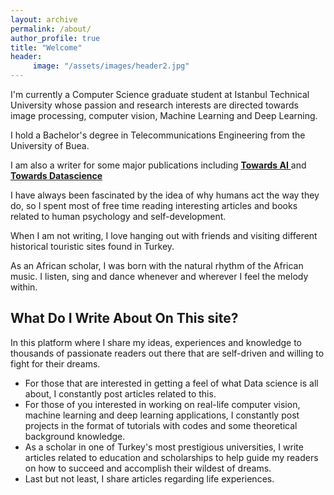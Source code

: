 ```yaml
---
layout: archive
permalink: /about/
author_profile: true
title: "Welcome"
header:
     image: "/assets/images/header2.jpg"
---
```

<p>I'm currently a Computer Science graduate student at Istanbul Technical University whose passion and research interests are directed towards image processing, computer vision, Machine Learning and Deep Learning.</p>
<p>I hold a Bachelor's degree in Telecommunications Engineering from the University of Buea.</p>

<p>I am also a writer for some major publications including <a href = "https://medium.com/towards-artificial-intelligence"> <b>Towards AI</b> </a> and <a href = "https://towardsdatascience.com/"> <b>Towards Datascience</b></a>  </p>

<p> I have always been fascinated by the idea of why humans act the way they do, so I spent most of free time reading interesting articles and books related to human psychology and self-development.</p>

<p> When I am not writing, I love hanging out with friends and visiting different historical touristic sites found in Turkey.</p>

As an African scholar, I was born with the natural rhythm of the African music. I listen, sing and dance whenever and wherever I feel the melody within.

<h2> What Do I Write About On This site?</h2>
In this platform where I share my ideas, experiences and knowledge to thousands of passionate readers out there that are self-driven and willing to fight for their dreams.

<ul>
  <li>For those that are interested in getting a feel of what Data science is all about, I constantly post articles related to this.</li>
  <li>For those of you interested in working on real-life computer vision, machine learning and deep learning applications, I constantly post projects in the format of tutorials with codes and some theoretical background knowledge.</li>
  <li> As a scholar in one of Turkey's most prestigious universities, I write articles related to education and scholarships to help guide my readers on how to succeed and accomplish their wildest of dreams.</li>
  <li> Last but not least, I share articles regarding life experiences.</li>
</ul>
